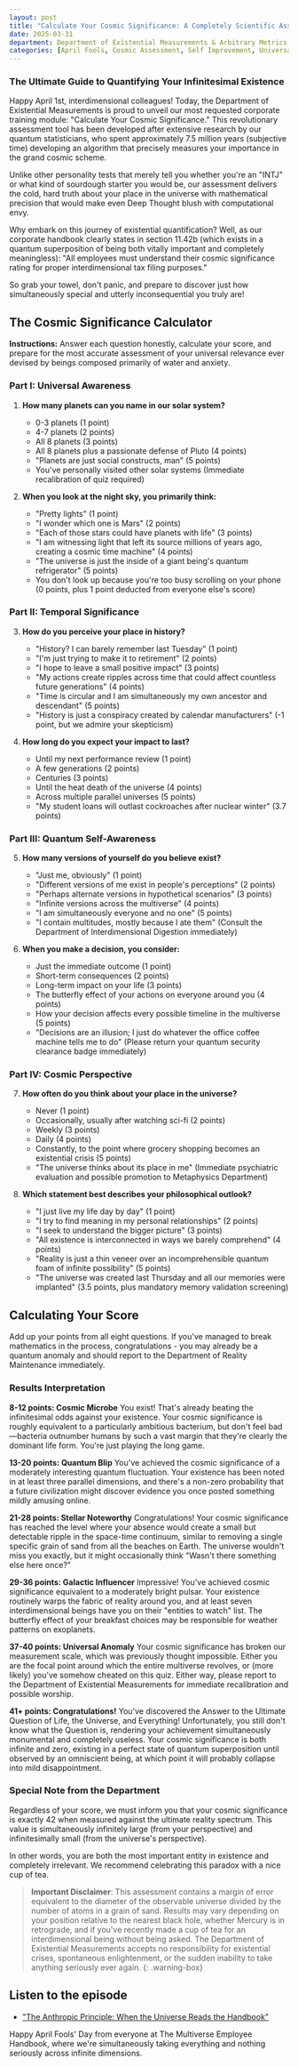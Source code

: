 ```yaml
---
layout: post
title: "Calculate Your Cosmic Significance: A Completely Scientific Assessment"
date: 2025-03-31
department: Department of Existential Measurements & Arbitrary Metrics
categories: [April Fools, Cosmic Assessment, Self Improvement, Universal Irrelevance]
---
```


### The Ultimate Guide to Quantifying Your Infinitesimal Existence

Happy April 1st, interdimensional colleagues! Today, the Department of Existential Measurements is proud to unveil our most requested corporate training module: "Calculate Your Cosmic Significance." This revolutionary assessment tool has been developed after extensive research by our quantum statisticians, who spent approximately 7.5 million years (subjective time) developing an algorithm that precisely measures your importance in the grand cosmic scheme.

Unlike other personality tests that merely tell you whether you're an "INTJ" or what kind of sourdough starter you would be, our assessment delivers the cold, hard truth about your place in the universe with mathematical precision that would make even Deep Thought blush with computational envy.

Why embark on this journey of existential quantification? Well, as our corporate handbook clearly states in section 11.42b (which exists in a quantum superposition of being both vitally important and completely meaningless): "All employees must understand their cosmic significance rating for proper interdimensional tax filing purposes."

So grab your towel, don't panic, and prepare to discover just how simultaneously special and utterly inconsequential you truly are!

## The Cosmic Significance Calculator

**Instructions:** Answer each question honestly, calculate your score, and prepare for the most accurate assessment of your universal relevance ever devised by beings composed primarily of water and anxiety.

### Part I: Universal Awareness

1. **How many planets can you name in our solar system?**
   * 0-3 planets (1 point)
   * 4-7 planets (2 points)
   * All 8 planets (3 points)
   * All 8 planets plus a passionate defense of Pluto (4 points)
   * "Planets are just social constructs, man" (5 points)
   * You've personally visited other solar systems (Immediate recalibration of quiz required)

2. **When you look at the night sky, you primarily think:**
   * "Pretty lights" (1 point)
   * "I wonder which one is Mars" (2 points)
   * "Each of those stars could have planets with life" (3 points)
   * "I am witnessing light that left its source millions of years ago, creating a cosmic time machine" (4 points)
   * "The universe is just the inside of a giant being's quantum refrigerator" (5 points)
   * You don't look up because you're too busy scrolling on your phone (0 points, plus 1 point deducted from everyone else's score)

### Part II: Temporal Significance

3. **How do you perceive your place in history?**
   * "History? I can barely remember last Tuesday" (1 point)
   * "I'm just trying to make it to retirement" (2 points)
   * "I hope to leave a small positive impact" (3 points)
   * "My actions create ripples across time that could affect countless future generations" (4 points)
   * "Time is circular and I am simultaneously my own ancestor and descendant" (5 points)
   * "History is just a conspiracy created by calendar manufacturers" (-1 point, but we admire your skepticism)

4. **How long do you expect your impact to last?**
   * Until my next performance review (1 point)
   * A few generations (2 points)
   * Centuries (3 points)
   * Until the heat death of the universe (4 points)
   * Across multiple parallel universes (5 points)
   * "My student loans will outlast cockroaches after nuclear winter" (3.7 points)

### Part III: Quantum Self-Awareness

5. **How many versions of yourself do you believe exist?**
   * "Just me, obviously" (1 point)
   * "Different versions of me exist in people's perceptions" (2 points)
   * "Perhaps alternate versions in hypothetical scenarios" (3 points)
   * "Infinite versions across the multiverse" (4 points)
   * "I am simultaneously everyone and no one" (5 points)
   * "I contain multitudes, mostly because I ate them" (Consult the Department of Interdimensional Digestion immediately)

6. **When you make a decision, you consider:**
   * Just the immediate outcome (1 point)
   * Short-term consequences (2 points)
   * Long-term impact on your life (3 points)
   * The butterfly effect of your actions on everyone around you (4 points)
   * How your decision affects every possible timeline in the multiverse (5 points)
   * "Decisions are an illusion; I just do whatever the office coffee machine tells me to do" (Please return your quantum security clearance badge immediately)

### Part IV: Cosmic Perspective

7. **How often do you think about your place in the universe?**
   * Never (1 point)
   * Occasionally, usually after watching sci-fi (2 points)
   * Weekly (3 points)
   * Daily (4 points)
   * Constantly, to the point where grocery shopping becomes an existential crisis (5 points)
   * "The universe thinks about its place in me" (Immediate psychiatric evaluation and possible promotion to Metaphysics Department)

8. **Which statement best describes your philosophical outlook?**
   * "I just live my life day by day" (1 point)
   * "I try to find meaning in my personal relationships" (2 points)
   * "I seek to understand the bigger picture" (3 points)
   * "All existence is interconnected in ways we barely comprehend" (4 points)
   * "Reality is just a thin veneer over an incomprehensible quantum foam of infinite possibility" (5 points)
   * "The universe was created last Thursday and all our memories were implanted" (3.5 points, plus mandatory memory validation screening)

## Calculating Your Score

Add up your points from all eight questions. If you've managed to break mathematics in the process, congratulations - you may already be a quantum anomaly and should report to the Department of Reality Maintenance immediately.

### Results Interpretation

**8-12 points: Cosmic Microbe**
You exist! That's already beating the infinitesimal odds against your existence. Your cosmic significance is roughly equivalent to a particularly ambitious bacterium, but don't feel bad—bacteria outnumber humans by such a vast margin that they're clearly the dominant life form. You're just playing the long game.

**13-20 points: Quantum Blip**
You've achieved the cosmic significance of a moderately interesting quantum fluctuation. Your existence has been noted in at least three parallel dimensions, and there's a non-zero probability that a future civilization might discover evidence you once posted something mildly amusing online.

**21-28 points: Stellar Noteworthy**
Congratulations! Your cosmic significance has reached the level where your absence would create a small but detectable ripple in the space-time continuum, similar to removing a single specific grain of sand from all the beaches on Earth. The universe wouldn't miss you exactly, but it might occasionally think "Wasn't there something else here once?"

**29-36 points: Galactic Influencer**
Impressive! You've achieved cosmic significance equivalent to a moderately bright pulsar. Your existence routinely warps the fabric of reality around you, and at least seven interdimensional beings have you on their "entities to watch" list. The butterfly effect of your breakfast choices may be responsible for weather patterns on exoplanets.

**37-40 points: Universal Anomaly**
Your cosmic significance has broken our measurement scale, which was previously thought impossible. Either you are the focal point around which the entire multiverse revolves, or (more likely) you've somehow cheated on this quiz. Either way, please report to the Department of Existential Measurements for immediate recalibration and possible worship.

**41+ points: Congratulations!**
You've discovered the Answer to the Ultimate Question of Life, the Universe, and Everything! Unfortunately, you still don't know what the Question is, rendering your achievement simultaneously monumental and completely useless. Your cosmic significance is both infinite and zero, existing in a perfect state of quantum superposition until observed by an omniscient being, at which point it will probably collapse into mild disappointment.

### Special Note from the Department

Regardless of your score, we must inform you that your cosmic significance is exactly 42 when measured against the ultimate reality spectrum. This value is simultaneously infinitely large (from your perspective) and infinitesimally small (from the universe's perspective).

In other words, you are both the most important entity in existence and completely irrelevant. We recommend celebrating this paradox with a nice cup of tea.

> **Important Disclaimer**: This assessment contains a margin of error equivalent to the diameter of the observable universe divided by the number of atoms in a grain of sand. Results may vary depending on your position relative to the nearest black hole, whether Mercury is in retrograde, and if you've recently made a cup of tea for an interdimensional being without being asked. The Department of Existential Measurements accepts no responsibility for existential crises, spontaneous enlightenment, or the sudden inability to take anything seriously ever again.
{: .warning-box}

## Listen to the episode
* ["The Anthropic Principle: When the Universe Reads the Handbook"](https://multiverseemployeehandbook.com/episodes/anthropic-principle/)

Happy April Fools' Day from everyone at The Multiverse Employee Handbook, where we're simultaneously taking everything and nothing seriously across infinite dimensions.
